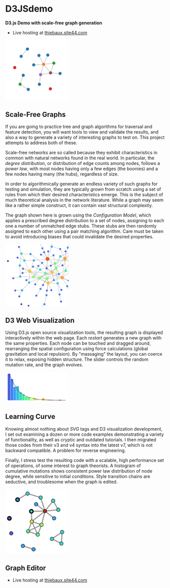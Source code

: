 # D3JSdemo

 **D3.js Demo with scale-free graph generation**

* Live hosting at [thiebaux.site44.com](https://thiebaux.site44.com/D3JSdemo/index.html)

<img src="./images/screencap.png" width="200">

## Scale-Free Graphs

If you are going to practice tree and graph algorithms for traversal and feature detection, you will want tools to view and validate the results, and also a way to generate a variety of interesting graphs to test on. This project attempts to address both of these.

Scale-free networks are so called because they exhibit characteristics in common with natural networks found in the real world. In particular, the *degree distribution*, or distribution of edge counts among nodes, follows a *power law*, with most nodes having only a few edges (the boonies) and a few nodes having many (the hubs), regardless of size.

In order to algorithmically generate an endless variety of such graphs for testing and simulation, they are typically *grown* from scratch using a set of rules from which their desired characteristics emerge. This is the subject of much theoretical analysis in the network literature. While a graph may seem like a rather simple construct, it can contain vast structural complexity.

The graph shown here is grown using the *Configuration Model*, which applies a prescribed degree distribution to a set of nodes, assigning to each one a number of unmatched edge stubs. These stubs are then randomly assigned to each other using a pair matching algorithm. Care must be taken to avoid introducing biases that could invalidate the desired properties.

<img src="./images/screencap2.png" width="200">

## D3 Web Visualization

Using D3.js open source visualization tools, the resulting graph is displayed interactively within the web page. Each *restart* generates a new graph with the same properties. Each node can be touched and dragged around, rearranging the spatial configuration using force calculations (global gravitation and local repulsion). By "massaging" the layout, you can coerce it to relax, exposing hidden structure. The slider controls the random mutation rate, and the graph evolves.

<img src="./images/screencap3.png" width="200">

## Learning Curve

Knowing almost nothing about *SVG* tags and D3 visualization development, I set out examining a dozen or more code examples demonstrating a variety of functionality, as well as cryptic and outdated tutorials. I then migrated those codes from their v3 and v4 syntax into the latest v7, which is not backward compatible. A problem for reverse engineering.

Finally, I stress test the resulting code with a scalable, high performance set of operations, of some interest to graph theorists. A histogram of cumulative mutations shows consistent power law distribution of node degree, while sensitive to initial conditions. Style transition chains are seductive, and troublesome when the graph is edited.

<img src="./images/screencap4.png" width="200">

## Graph Editor

* Live hosting at [thiebaux.site44.com](https://thiebaux.site44.com/D3JSdemo/editor.html)

